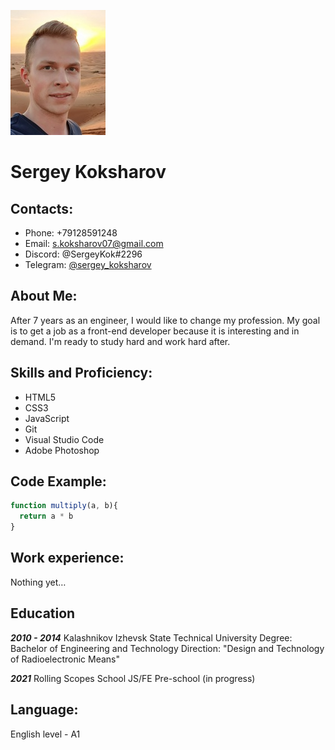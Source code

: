 ![My photo](me.jpg)

# Sergey Koksharov

## Contacts:

* Phone: +79128591248
* Email: s.koksharov07@gmail.com
* Discord: @SergeyKok#2296
* Telegram: [@sergey_koksharov](https://t.me/sergey_koksharov "link telegram")

## About Me:
After 7 years as an engineer, I would like to change my profession. My goal is to get a job as a front-end developer because it is interesting and in demand. I'm ready to study hard and work hard after.

## Skills and Proficiency:

* HTML5
* CSS3
* JavaScript
* Git
* Visual Studio Code
* Adobe Photoshop

## Code Example:

```JavaScript
function multiply(a, b){
  return a * b
}
```

## Work experience:

Nothing yet…

## Education

**_2010 - 2014_**
Kalashnikov Izhevsk State Technical University
Degree: Bachelor of Engineering and Technology
Direction: "Design and Technology of Radioelectronic Means"

**_2021_**
Rolling Scopes School
JS/FE Pre-school (in progress)

## Language:

English level - A1
